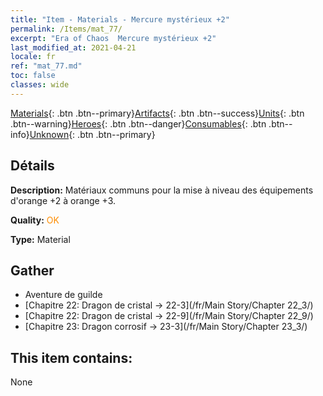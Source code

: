 ```yaml
---
title: "Item - Materials - Mercure mystérieux +2"
permalink: /Items/mat_77/
excerpt: "Era of Chaos  Mercure mystérieux +2"
last_modified_at: 2021-04-21
locale: fr
ref: "mat_77.md"
toc: false
classes: wide
---
```

 [Materials](/fr/Items/){: .btn .btn--primary}[Artifacts](/fr/Items/Artifacts/){: .btn .btn--success}[Units](/fr/Items/Units/){: .btn .btn--warning}[Heroes](/fr/Items/Heroes/){: .btn .btn--danger}[Consumables](/fr/Items/Consumables/){: .btn .btn--info}[Unknown](/fr/Items/Unknown/){: .btn .btn--primary}

## Détails
 **Description:** Matériaux communs pour la mise à niveau des équipements d'orange +2 à orange +3.

 **Quality:** <span style="color: #FF8C00">OK</span>

 **Type:** Material

## Gather

*    Aventure de guilde 
*    [Chapitre 22: Dragon de cristal -> 22-3](/fr/Main Story/Chapter 22_3/) 
*    [Chapitre 22: Dragon de cristal -> 22-9](/fr/Main Story/Chapter 22_9/) 
*    [Chapitre 23: Dragon corrosif -> 23-3](/fr/Main Story/Chapter 23_3/) 

## This item contains:

  None

